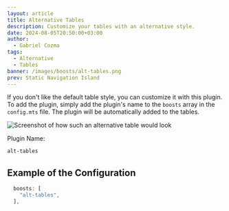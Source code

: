```yaml
---
layout: article
title: Alternative Tables
description: Customize your tables with an alternative style.
date: 2024-08-05T20:50:00+03:00
author:
  - Gabriel Cozma
tags:
  - Alternative
  - Tables
banner: /images/boosts/alt-tables.png
prev: Static Navigation Island
---
```


If you don't like the default table style, you can customize it with this plugin. To add the plugin, simply add the plugin's name to the `boosts` array in the `config.mts` file. The plugin will be automatically added to the tables.

![Screenshot of how such an alternative table would look](/images/boosts/alt-tables.png#shadow)

Plugin Name:

```txt
alt-tables
```

## Example of the Configuration

```ts
  boosts: [
    "alt-tables",
  ],
```
